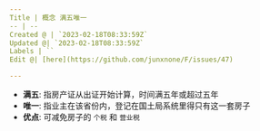 ```yaml
---
Title | 概念 满五唯一
-- | --
Created @ | `2023-02-18T08:33:59Z`
Updated @| `2023-02-18T08:33:59Z`
Labels | ``
Edit @| [here](https://github.com/junxnone/F/issues/47)

---
```


- **满五**: 指房产证从出证开始计算，时间满五年或超过五年
- **唯一**: 指业主在该省份内，登记在国土局系统里得只有这一套房子
- **优点**: 可减免房子的 `个税` 和 `营业税`
